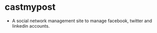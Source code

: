# castmypost

- A social network management site to manage facebook, twitter and linkedin accounts.
